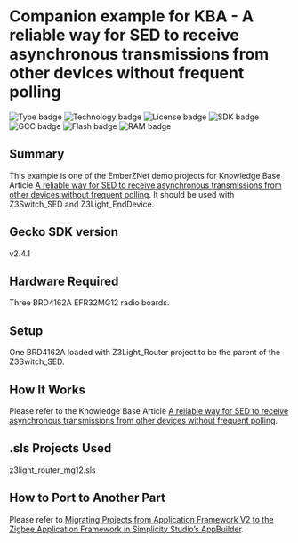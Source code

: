 # Companion example for KBA - A reliable way for SED to receive asynchronous transmissions from other devices without frequent polling
![Type badge](https://img.shields.io/badge/Type-Virtual%20application-green)
![Technology badge](https://img.shields.io/badge/Technology-Zigbee-green)
![License badge](https://img.shields.io/badge/License-Zlib-green)
![SDK badge](https://img.shields.io/badge/SDK-v2.4.1-green)
![GCC badge](https://img.shields.io/endpoint?url=https://raw.githubusercontent.com/SiliconLabs/application_examples_ci/feature/shield_update_zigbee_applications/zigbee_applications/Z3Light_Router_gcc.json)
![Flash badge](https://img.shields.io/endpoint?url=https://raw.githubusercontent.com/SiliconLabs/application_examples_ci/feature/shield_update_zigbee_applications/zigbee_applications/Z3Light_Router_flash.json)
![RAM badge](https://img.shields.io/endpoint?url=https://raw.githubusercontent.com/SiliconLabs/application_examples_ci/feature/shield_update_zigbee_applications/zigbee_applications/Z3Light_Router_ram.json)

## Summary ##

This example is one of the EmberZNet demo projects for Knowledge Base Article [A reliable way for SED to receive asynchronous transmissions from other devices without frequent polling](https://www.silabs.com/community/wireless/zigbee-and-thread/knowledge-base.entry.html/2018/11/29/a_reliable_way_fors-OTah). It should be used with Z3Switch_SED and Z3Light_EndDevice.

## Gecko SDK version ##

v2.4.1

## Hardware Required ##

Three BRD4162A EFR32MG12 radio boards.

## Setup ##

One BRD4162A loaded with Z3Light_Router project to be the parent of the Z3Switch_SED.

## How It Works ##

Please refer to the Knowledge Base Article [A reliable way for SED to receive asynchronous transmissions from other devices without frequent polling](https://www.silabs.com/community/wireless/zigbee-and-thread/knowledge-base.entry.html/2018/11/29/a_reliable_way_fors-OTah).

## .sls Projects Used ##

z3light_router_mg12.sls

## How to Port to Another Part ##

Please refer to [Migrating Projects from Application Framework V2 to the Zigbee Application Framework in Simplicity Studio’s AppBuilder](https://www.silabs.com/community/wireless/zigbee-and-thread/knowledge-base.entry.html/2019/05/30/migrating_projectsf-AsOr).
